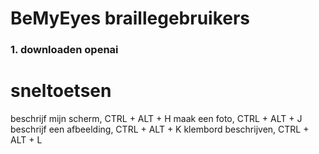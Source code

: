 
# BeMyEyes braillegebruikers


### 1. downloaden openai

# sneltoetsen
beschrijf mijn scherm, CTRL + ALT + H
maak een foto, CTRL + ALT + J
beschrijf een afbeelding, CTRL + ALT + K
klembord beschrijven, CTRL + ALT + L